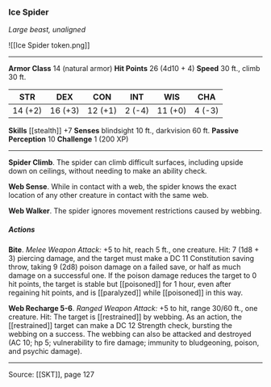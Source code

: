 ### Ice Spider
_Large beast, unaligned_

![[Ice Spider token.png]]


---

**Armor Class** 14 (natural armor)
**Hit Points** 26 (4d10 + 4)
**Speed** 30 ft., climb 30 ft.

| STR     | DEX     | CON     | INT     | WIS     | CHA     |
|---------|---------|---------|---------|---------|---------|
| 14 (+2) | 16 (+3) | 12 (+1) | 2 (-4) | 11 (+0) | 4 (-3) |

**Skills** [[stealth]] +7
**Senses** blindsight 10 ft., darkvision 60 ft.
**Passive Perception** 10
**Challenge** 1 (200 XP)

---

**Spider Climb**. The spider can climb difficult surfaces, including upside down on ceilings, without needing to make an ability check.

**Web Sense**. While in contact with a web, the spider knows the exact location of any other creature in contact with the same web.

**Web Walker**. The spider ignores movement restrictions caused by webbing.

##### Actions
**Bite**. _Melee Weapon Attack:_ +5 to hit, reach 5 ft., one creature. Hit: 7 (1d8 + 3) piercing damage, and the target must make a DC 11 Constitution saving throw, taking 9 (2d8) poison damage on a failed save, or half as much damage on a successful one. If the poison damage reduces the target to 0 hit points, the target is stable but [[poisoned]] for 1 hour, even after regaining hit points, and is [[paralyzed]] while [[poisoned]] in this way.

**Web Recharge 5-6**. _Ranged Weapon Attack:_ +5 to hit, range 30/60 ft., one creature. Hit: The target is [[restrained]] by webbing. As an action, the [[restrained]] target can make a DC 12 Strength check, bursting the webbing on a success. The webbing can also be attacked and destroyed (AC 10; hp 5; vulnerability to fire damage; immunity to bludgeoning, poison, and psychic damage).


---

Source: [[SKT]], page 127